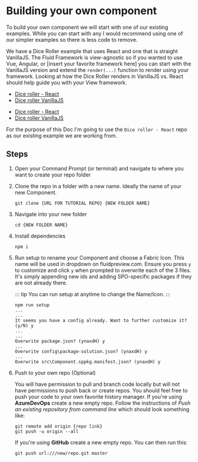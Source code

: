 # Building your own component

To build your own component we will start with one of our existing examples. While you can start with any I would
recommend using one of our simpler examples so there is less code to remove.

We have a Dice Roller example that uses React and one that is straight VanillaJS. The Fluid Framework is view-agnostic
so if you wanted to use Vue, Angular, or [insert your favorite framework here] you can start with the VanillaJS version
and extend the `render(...)` function to render using your framework. Looking at how the Dice Roller renders in
VanillaJS vs. React should help guide you with your View framework.

<vue-markdown v-if="$themeConfig.fluidVarGroup === 'internal'">

- [Dice roller - React](https://github.com/microsoft/fluid-tutorial-dice-roller-react)
- [Dice roller VanillaJS](https://github.com/microsoft/fluid-tutorial-dice-roller)

</vue-markdown>
<vue-markdown v-else>

- [Dice roller - React](https://dev.azure.com/FluidDeveloperProgram/Developer%20Preview/_git/fluid-dice-roller-react-tutorial)
- [Dice roller
   VanillaJS](https://dev.azure.com/FluidDeveloperProgram/Developer%20Preview/_git/fluid-dice-roller-vanillajs-tutorial)

</vue-markdown>

For the purpose of this Doc I'm going to use the `Dice roller - React` repo as our existing example we are working from.

## Steps

1. Open your Command Prompt (or terminal) and navigate to where you want to create your repo folder
2. Clone the repo in a folder with a new name. Ideally the name of your new Component.


   ```script
   git clone {URL FOR TUTORIAL REPO} {NEW FOLDER NAME}
   ```

3. Navigate into your new folder

   ````script
   cd {NEW FOLDER NAME}
   ````

4. Install dependencies

   ```script
   npm i
   ```

5. Run setup to rename your Component and choose a Fabric Icon. This name will be used in dropdown on fluidpreview.com.
   Ensure you press `y` to customize and click `y` when prompted to overwrite each of the 3 files. It's simply appending
   new ids and adding SPO-specific packages if they are not already there.

   ::: tip
   You can run setup at anytime to change the Name/Icon.
   :::

   ```script
   npm run setup
   ...
   ...
   It seems you have a config already. Want to further customize it? (y/N) y
   ...
   ...
   Overwrite package.json? (ynaxdH) y
   ...
   Overwrite config\package-solution.json? (ynaxdH) y
   ...
   Overwrite src\Component.sppkg.manifest.json? (ynaxdH) y
   ```

6. Push to your own repo (Optional)

   You will have permission to pull and branch code locally but will not have permissions to push back or create repos.
   You should feel free to push your code to your own favorite history manager. If you're using **AzureDevOps** create a
   new empty repo. Follow the instructions of *Push an existing repository from command line* which should look
   something like:

   ```script
   git remote add origin {repo link}
   git push -u origin --all
   ```

   If you're using **GitHub** create a new empty repo. You can then run this:

   ```script
   git push url:///new/repo.git master
   ```
